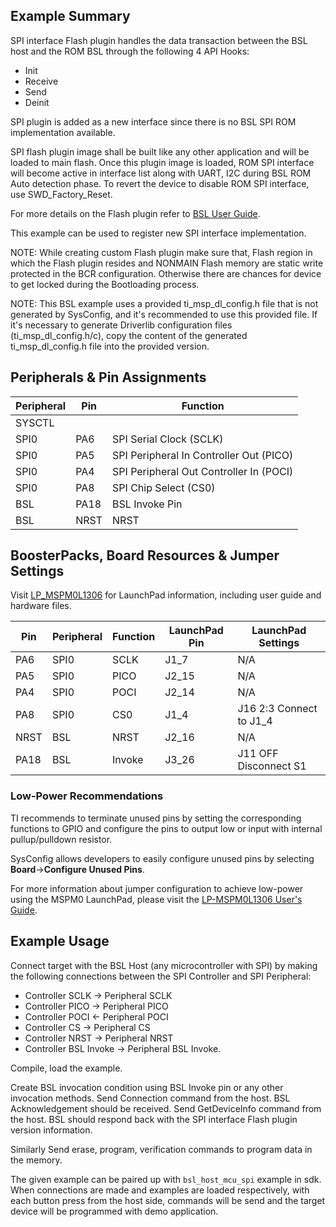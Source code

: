 ## Example Summary

SPI interface Flash plugin handles the data transaction between the
BSL host and the ROM BSL through the following 4 API Hooks:
- Init
- Receive
- Send
- Deinit

SPI plugin is added as a new interface since there is no BSL SPI ROM
implementation available.

SPI flash plugin image shall be built like any other application and will be loaded to main flash.
Once this plugin image is loaded, ROM SPI interface will become active in interface list
along with UART, I2C during BSL ROM Auto detection phase.
To revert the device to disable ROM SPI interface, use SWD_Factory_Reset.

For more details on the Flash plugin refer to [BSL User Guide](https://www.ti.com/lit/ug/slau887/slau887.pdf).

This example can be used to register new SPI interface implementation.

NOTE:
While creating custom Flash plugin make sure that, Flash region in which
the Flash plugin resides and NONMAIN Flash memory are static write protected
in the BCR configuration. Otherwise there are chances for device to get locked
during the Bootloading process.

NOTE:
This BSL example uses a provided ti_msp_dl_config.h file that is not generated
by SysConfig, and it's recommended to use this provided file. If it's necessary
to generate Driverlib configuration files (ti_msp_dl_config.h/c), copy the
content of the generated ti_msp_dl_config.h file into the provided version.

## Peripherals & Pin Assignments

| Peripheral | Pin | Function |
| --- | --- | --- |
| SYSCTL |   |   |
| SPI0 | PA6 | SPI Serial Clock (SCLK) |
| SPI0 | PA5 | SPI Peripheral In Controller Out (PICO) |
| SPI0 | PA4 | SPI Peripheral Out Controller In (POCI) |
| SPI0 | PA8 | SPI Chip Select (CS0) |
| BSL | PA18 | BSL Invoke Pin |
| BSL | NRST | NRST |

## BoosterPacks, Board Resources & Jumper Settings

Visit [LP_MSPM0L1306](https://www.ti.com/tool/LP-MSPM0L1306) for LaunchPad information, including user guide and hardware files.

| Pin | Peripheral | Function | LaunchPad Pin | LaunchPad Settings |
| --- | --- | --- | --- | --- |
| PA6 | SPI0 | SCLK | J1_7 | N/A |
| PA5 | SPI0 | PICO | J2_15 | N/A |
| PA4 | SPI0 | POCI | J2_14 | N/A |
| PA8 | SPI0 | CS0 | J1_4 | J16 2:3 Connect to J1_4 |
| NRST | BSL | NRST | J2_16 | N/A |
| PA18 | BSL | Invoke | J3_26 | J11 OFF Disconnect S1 |

### Low-Power Recommendations
TI recommends to terminate unused pins by setting the corresponding functions to
GPIO and configure the pins to output low or input with internal
pullup/pulldown resistor.

SysConfig allows developers to easily configure unused pins by selecting **Board**→**Configure Unused Pins**.

For more information about jumper configuration to achieve low-power using the
MSPM0 LaunchPad, please visit the [LP-MSPM0L1306 User's Guide](https://www.ti.com/lit/slau869).

## Example Usage

Connect target with the BSL Host (any microcontroller with SPI) by making the following connections between
the SPI Controller and SPI Peripheral:
- Controller SCLK -> Peripheral SCLK
- Controller PICO -> Peripheral PICO
- Controller POCI <- Peripheral POCI
- Controller CS -> Peripheral CS
- Controller NRST -> Peripheral NRST
- Controller BSL Invoke -> Peripheral BSL Invoke.

Compile, load the example.

Create BSL invocation condition using BSL Invoke pin or any other invocation methods.
Send Connection command from the host. BSL Acknowledgement should be received.
Send GetDeviceInfo command from the host.
BSL should respond back with the SPI interface Flash plugin version information.

Similarly Send erase, program, verification commands to program data in the memory.

The given example can be paired up with `bsl_host_mcu_spi` example in sdk.
When connections are made and examples are loaded respectively, with each button press
from the host side, commands will be send and the target device will be programmed with demo application.
